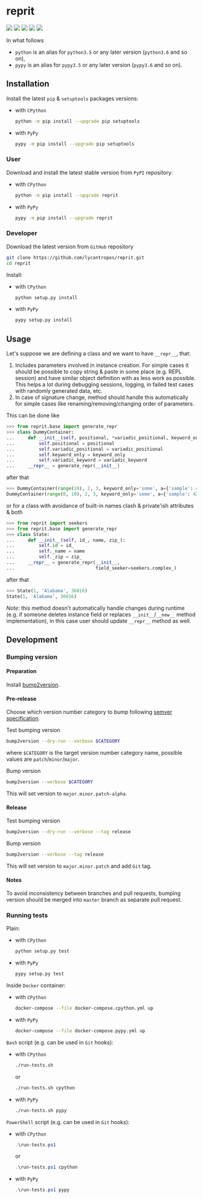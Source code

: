 reprit
======

[![](https://travis-ci.org/lycantropos/reprit.svg?branch=master)](https://travis-ci.org/lycantropos/reprit "Travis CI")
[![](https://ci.appveyor.com/api/projects/status/github/lycantropos/reprit?branch=master&svg=true)](https://ci.appveyor.com/project/lycantropos/reprit "AppVeyor")
[![](https://codecov.io/gh/lycantropos/reprit/branch/master/graph/badge.svg)](https://codecov.io/gh/lycantropos/reprit "Codecov")
[![](https://img.shields.io/github/license/lycantropos/reprit.svg)](https://github.com/lycantropos/reprit/blob/master/LICENSE "License")
[![](https://badge.fury.io/py/reprit.svg)](https://badge.fury.io/py/reprit "PyPI")

In what follows
- `python` is an alias for `python3.5` or any later
version (`python3.6` and so on),
- `pypy` is an alias for `pypy3.5` or any later
version (`pypy3.6` and so on).

Installation
------------

Install the latest `pip` & `setuptools` packages versions:
- with `CPython`
  ```bash
  python -m pip install --upgrade pip setuptools
  ```
- with `PyPy`
  ```bash
  pypy -m pip install --upgrade pip setuptools
  ```

### User

Download and install the latest stable version from `PyPI` repository:
- with `CPython`
  ```bash
  python -m pip install --upgrade reprit
  ```
- with `PyPy`
  ```bash
  pypy -m pip install --upgrade reprit
  ```

### Developer

Download the latest version from `GitHub` repository
```bash
git clone https://github.com/lycantropos/reprit.git
cd reprit
```

Install:
- with `CPython`
  ```bash
  python setup.py install
  ```
- with `PyPy`
  ```bash
  pypy setup.py install
  ```

Usage
-----

Let's suppose we are defining a class and we want to have `__repr__`, that:

1. Includes parameters involved in instance creation. 
For simple cases it should be possible 
to copy string & paste in some place (e.g. REPL session) 
and have similar object definition with as less work as possible. 
This helps a lot during debugging sessions, logging, 
in failed test cases with randomly generated data, etc.
2. In case of signature change, 
method should handle this automatically for simple cases 
like renaming/removing/changing order of parameters.

This can be done like
```python
>>> from reprit.base import generate_repr
>>> class DummyContainer:
...     def __init__(self, positional, *variadic_positional, keyword_only, **variadic_keyword):
...         self.positional = positional
...         self.variadic_positional = variadic_positional
...         self.keyword_only = keyword_only
...         self.variadic_keyword = variadic_keyword
...     __repr__ = generate_repr(__init__)

```
after that
```python
>>> DummyContainer(range(10), 2, 3, keyword_only='some', a={'sample': 42})
DummyContainer(range(0, 10), 2, 3, keyword_only='some', a={'sample': 42})

```
or for a class with avoidance of built-in names clash
& private'ish attributes
& both
```python
>>> from reprit import seekers
>>> from reprit.base import generate_repr
>>> class State:
...     def __init__(self, id_, name, zip_):
...         self.id = id_
...         self._name = name
...         self._zip = zip_
...     __repr__ = generate_repr(__init__,
...                              field_seeker=seekers.complex_)

```
after that
```python
>>> State(1, 'Alabama', 36016)
State(1, 'Alabama', 36016)

```

*Note*: this method doesn't automatically handle changes during runtime 
(e.g. if someone deletes instance field 
or replaces `__init__`/`__new__` method implementation), 
in this case user should update `__repr__` method as well.

Development
-----------

### Bumping version

#### Preparation

Install
[bump2version](https://github.com/c4urself/bump2version#installation).

#### Pre-release

Choose which version number category to bump following [semver
specification](http://semver.org/).

Test bumping version
```bash
bump2version --dry-run --verbose $CATEGORY
```

where `$CATEGORY` is the target version number category name, possible
values are `patch`/`minor`/`major`.

Bump version
```bash
bump2version --verbose $CATEGORY
```

This will set version to `major.minor.patch-alpha`. 

#### Release

Test bumping version
```bash
bump2version --dry-run --verbose --tag release
```

Bump version
```bash
bump2version --verbose --tag release
```

This will set version to `major.minor.patch` and add `Git` tag.

#### Notes

To avoid inconsistency between branches and pull requests,
bumping version should be merged into `master` branch as separate pull
request.

### Running tests

Plain:
- with `CPython`
  ```bash
  python setup.py test
  ```
- with `PyPy`
  ```bash
  pypy setup.py test
  ```

Inside `Docker` container:
- with `CPython`
  ```bash
  docker-compose --file docker-compose.cpython.yml up
  ```
- with `PyPy`
  ```bash
  docker-compose --file docker-compose.pypy.yml up
  ```

`Bash` script (e.g. can be used in `Git` hooks):
- with `CPython`
  ```bash
  ./run-tests.sh
  ```
  or
  ```bash
  ./run-tests.sh cpython
  ```

- with `PyPy`
  ```bash
  ./run-tests.sh pypy
  ```

`PowerShell` script (e.g. can be used in `Git` hooks):
- with `CPython`
  ```powershell
  .\run-tests.ps1
  ```
  or
  ```powershell
  .\run-tests.ps1 cpython
  ```
- with `PyPy`
  ```powershell
  .\run-tests.ps1 pypy
  ```
